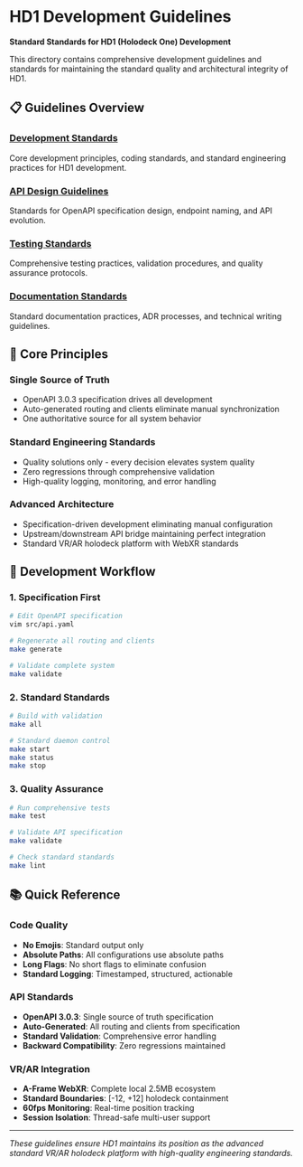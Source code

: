 # HD1 Development Guidelines

**Standard Standards for HD1 (Holodeck One) Development**

This directory contains comprehensive development guidelines and standards for maintaining the standard quality and architectural integrity of HD1.

## 📋 Guidelines Overview

### [Development Standards](development-standards.md)
Core development principles, coding standards, and standard engineering practices for HD1 development.

### [API Design Guidelines](api-design-guidelines.md)
Standards for OpenAPI specification design, endpoint naming, and API evolution.

### [Testing Standards](testing-standards.md)
Comprehensive testing practices, validation procedures, and quality assurance protocols.

### [Documentation Standards](documentation-standards.md)
Standard documentation practices, ADR processes, and technical writing guidelines.

## 🎯 Core Principles

### Single Source of Truth
- OpenAPI 3.0.3 specification drives all development
- Auto-generated routing and clients eliminate manual synchronization
- One authoritative source for all system behavior

### Standard Engineering Standards
- Quality solutions only - every decision elevates system quality
- Zero regressions through comprehensive validation
- High-quality logging, monitoring, and error handling

### Advanced Architecture
- Specification-driven development eliminating manual configuration
- Upstream/downstream API bridge maintaining perfect integration
- Standard VR/AR holodeck platform with WebXR standards

## 🔧 Development Workflow

### 1. Specification First
```bash
# Edit OpenAPI specification
vim src/api.yaml

# Regenerate all routing and clients
make generate

# Validate complete system
make validate
```

### 2. Standard Standards
```bash
# Build with validation
make all

# Standard daemon control
make start
make status
make stop
```

### 3. Quality Assurance
```bash
# Run comprehensive tests
make test

# Validate API specification
make validate

# Check standard standards
make lint
```

## 📚 Quick Reference

### Code Quality
- **No Emojis**: Standard output only
- **Absolute Paths**: All configurations use absolute paths
- **Long Flags**: No short flags to eliminate confusion
- **Standard Logging**: Timestamped, structured, actionable

### API Standards
- **OpenAPI 3.0.3**: Single source of truth specification
- **Auto-Generated**: All routing and clients from specification
- **Standard Validation**: Comprehensive error handling
- **Backward Compatibility**: Zero regressions maintained

### VR/AR Integration
- **A-Frame WebXR**: Complete local 2.5MB ecosystem
- **Standard Boundaries**: [-12, +12] holodeck containment
- **60fps Monitoring**: Real-time position tracking
- **Session Isolation**: Thread-safe multi-user support

---

*These guidelines ensure HD1 maintains its position as the advanced standard VR/AR holodeck platform with high-quality engineering standards.*